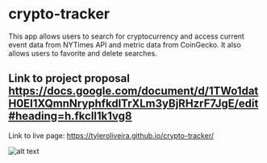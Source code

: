 # crypto-tracker

This app allows users to search for cryptocurrency and access current event data from NYTimes API and metric data from CoinGecko. It also allows users to favorite and delete searches.

## Link to project proposal https://docs.google.com/document/d/1TWo1datH0EI1XQmnNryphfkdlTrXLm3yBjRHzrF7JgE/edit#heading=h.fkcll1k1vg8

Link to live page: https://tyleroliveira.github.io/crypto-tracker/

![alt text](https://github.com/tyleroliveira/crypto-tracker/blob/main/assets/images/crypto-tracker.jpg?raw=true)


